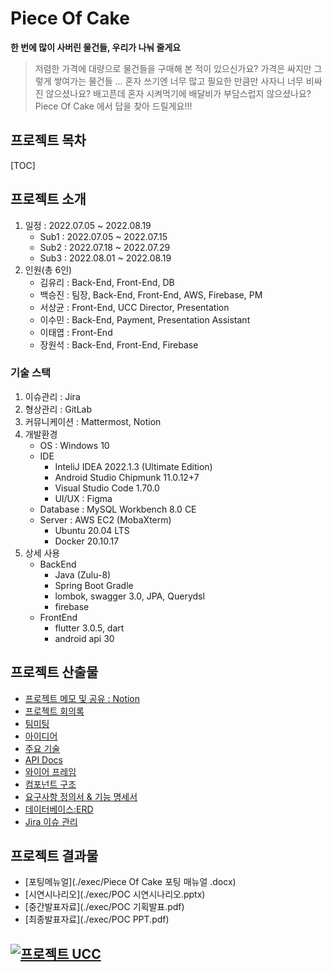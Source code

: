 # Piece Of Cake


__한 번에 많이 사버린 물건들, 우리가 나눠 줄게요__
> 저렴한 가격에 대량으로 물건들을 구매해 본 적이 있으신가요?
> 가격은 싸지만 그렇게 쌓여가는 물건들 ...
> 혼자 쓰기엔 너무 많고 필요한 만큼만 사자니 너무 비싸진 않으셨나요?
> 배고픈데 혼자 시켜먹기에 배달비가 부담스럽지 않으셨나요?
> Piece Of Cake 에서 답을 찾아 드릴게요!!!



## 프로젝트 목차
[TOC]



## 프로젝트 소개
1. 일정 : 2022.07.05 ~ 2022.08.19
    + Sub1 : 2022.07.05 ~ 2022.07.15
    + Sub2 : 2022.07.18 ~ 2022.07.29
    + Sub3 : 2022.08.01 ~ 2022.08.19
2. 인원(총 6인)
    + 김유리 : Back-End, Front-End, DB
    + 백승진 : 팀장, Back-End, Front-End, AWS, Firebase, PM
    + 서상균 : Front-End, UCC Director, Presentation
    + 이수민 : Back-End, Payment, Presentation Assistant
    + 이태엽 : Front-End
    + 장원석 : Back-End, Front-End, Firebase

### 기술 스택
1. 이슈관리 : Jira
2. 형상관리 : GitLab
3. 커뮤니케이션 : Mattermost, Notion
4. 개발환경
    + OS : Windows 10
    + IDE
        - InteliJ IDEA 2022.1.3 (Ultimate Edition)
        - Android Studio Chipmunk 11.0.12+7
        - Visual Studio Code 1.70.0
        - UI/UX : Figma
    + Database : MySQL Workbench 8.0 CE
    + Server : AWS EC2 (MobaXterm)
        - Ubuntu 20.04 LTS
        - Docker 20.10.17
5. 상세 사용
    + BackEnd
        - Java (Zulu-8)
        - Spring Boot Gradle
        - lombok, swagger 3.0, JPA, Querydsl
        - firebase
    + FrontEnd
        - flutter 3.0.5, dart
        - android api 30


## 프로젝트 산출물
  - [프로젝트 메모 및 공유 : Notion](https://www.notion.so/POC-Piece-Of-Cake-747cecc1fafc41f2b8a7c1a3c11417a7)
  - [프로젝트 회의록](https://www.notion.so/a41db0b89e454000aae4dbe1bcf467fa)
  - [팀미팅](https://www.notion.so/289e81ff9a5a48abb374c1c9831ad304)
  - [아이디어](https://www.notion.so/c389beaca1944dff8be369416f6aa853)
  - [주요 기술](https://www.notion.so/3478b026007544ac85c1f0f655af88e3)
  - [API Docs](https://www.notion.so/API-dc99bd1cae20410ba95981b98f311a8b)
  - [와이어 프레임](https://www.figma.com/file/H1xtuuJxNAsshflfcBblrj/Untitled?node-id=0%3A1)
  - [컴포넌트 구조](https://www.notion.so/84f7cab63cbd4dbca6cd3cb135dc0028)
  - [요구사항 정의서 & 기능 명세서](https://www.notion.so/d4bdf9c5d55640298a25ca934e1403c6)
  - [데이터베이스:ERD](https://www.notion.so/ERD-121d9fe4e21c4a2ba0f4406f768c171c)
  - [Jira 이슈 관리](https://jira.ssafy.com/projects/S07P12E203/summary)

## 프로젝트 결과물
  - [포팅메뉴얼](./exec/Piece Of Cake 포팅 매뉴얼 .docx)
  - [시연시나리오](./exec/POC 시연시나리오.pptx)
  - [중간발표자료](./exec/POC 기획발표.pdf)
  - [최종발표자료](./exec/POC PPT.pdf)
## [![프로젝트 UCC](http://img.youtube.com/vi/P5cEbKiwnyk/0.jpg)](https://youtu.be/P5cEbKiwnyk)
